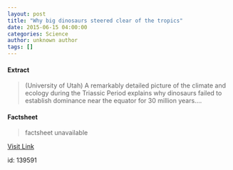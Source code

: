 ```yaml
---
layout: post
title: "Why big dinosaurs steered clear of the tropics"
date: 2015-06-15 04:00:00
categories: Science
author: unknown author
tags: []
---
```



#### Extract
>(University of Utah) A remarkably detailed picture of the climate and ecology during the Triassic Period explains why dinosaurs failed to establish dominance near the equator for 30 million years....

#### Factsheet
>factsheet unavailable

[Visit Link](http://www.eurekalert.org/pub_releases/2015-06/uou-wbd061015.php)

id:  139591


